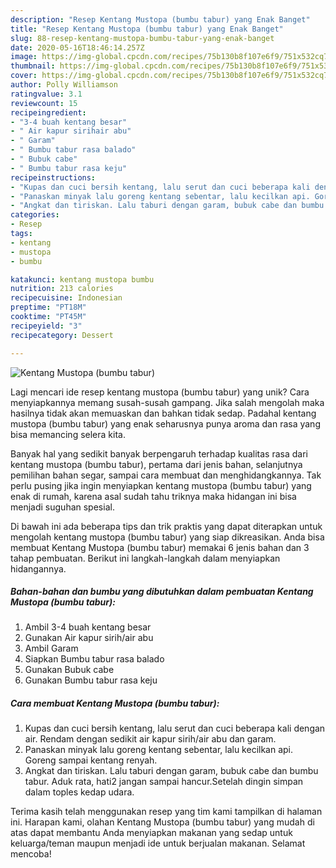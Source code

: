 ```yaml
---
description: "Resep Kentang Mustopa (bumbu tabur) yang Enak Banget"
title: "Resep Kentang Mustopa (bumbu tabur) yang Enak Banget"
slug: 88-resep-kentang-mustopa-bumbu-tabur-yang-enak-banget
date: 2020-05-16T18:46:14.257Z
image: https://img-global.cpcdn.com/recipes/75b130b8f107e6f9/751x532cq70/kentang-mustopa-bumbu-tabur-foto-resep-utama.jpg
thumbnail: https://img-global.cpcdn.com/recipes/75b130b8f107e6f9/751x532cq70/kentang-mustopa-bumbu-tabur-foto-resep-utama.jpg
cover: https://img-global.cpcdn.com/recipes/75b130b8f107e6f9/751x532cq70/kentang-mustopa-bumbu-tabur-foto-resep-utama.jpg
author: Polly Williamson
ratingvalue: 3.1
reviewcount: 15
recipeingredient:
- "3-4 buah kentang besar"
- " Air kapur sirihair abu"
- " Garam"
- " Bumbu tabur rasa balado"
- " Bubuk cabe"
- " Bumbu tabur rasa keju"
recipeinstructions:
- "Kupas dan cuci bersih kentang, lalu serut dan cuci beberapa kali dengan air. Rendam dengan sedikit air kapur sirih/air abu dan garam."
- "Panaskan minyak lalu goreng kentang sebentar, lalu kecilkan api. Goreng sampai kentang renyah."
- "Angkat dan tiriskan. Lalu taburi dengan garam, bubuk cabe dan bumbu tabur. Aduk rata, hati2 jangan sampai hancur.Setelah dingin simpan dalam toples kedap udara."
categories:
- Resep
tags:
- kentang
- mustopa
- bumbu

katakunci: kentang mustopa bumbu 
nutrition: 213 calories
recipecuisine: Indonesian
preptime: "PT18M"
cooktime: "PT45M"
recipeyield: "3"
recipecategory: Dessert

---
```



![Kentang Mustopa (bumbu tabur)](https://img-global.cpcdn.com/recipes/75b130b8f107e6f9/751x532cq70/kentang-mustopa-bumbu-tabur-foto-resep-utama.jpg)

Lagi mencari ide resep kentang mustopa (bumbu tabur) yang unik? Cara menyiapkannya memang susah-susah gampang. Jika salah mengolah maka hasilnya tidak akan memuaskan dan bahkan tidak sedap. Padahal kentang mustopa (bumbu tabur) yang enak seharusnya punya aroma dan rasa yang bisa memancing selera kita.

Banyak hal yang sedikit banyak berpengaruh terhadap kualitas rasa dari kentang mustopa (bumbu tabur), pertama dari jenis bahan, selanjutnya pemilihan bahan segar, sampai cara membuat dan menghidangkannya. Tak perlu pusing jika ingin menyiapkan kentang mustopa (bumbu tabur) yang enak di rumah, karena asal sudah tahu triknya maka hidangan ini bisa menjadi suguhan spesial.




Di bawah ini ada beberapa tips dan trik praktis yang dapat diterapkan untuk mengolah kentang mustopa (bumbu tabur) yang siap dikreasikan. Anda bisa membuat Kentang Mustopa (bumbu tabur) memakai 6 jenis bahan dan 3 tahap pembuatan. Berikut ini langkah-langkah dalam menyiapkan hidangannya.

<!--inarticleads1-->

##### Bahan-bahan dan bumbu yang dibutuhkan dalam pembuatan Kentang Mustopa (bumbu tabur):

1. Ambil 3-4 buah kentang besar
1. Gunakan  Air kapur sirih/air abu
1. Ambil  Garam
1. Siapkan  Bumbu tabur rasa balado
1. Gunakan  Bubuk cabe
1. Gunakan  Bumbu tabur rasa keju




<!--inarticleads2-->

##### Cara membuat Kentang Mustopa (bumbu tabur):

1. Kupas dan cuci bersih kentang, lalu serut dan cuci beberapa kali dengan air. Rendam dengan sedikit air kapur sirih/air abu dan garam.
1. Panaskan minyak lalu goreng kentang sebentar, lalu kecilkan api. Goreng sampai kentang renyah.
1. Angkat dan tiriskan. Lalu taburi dengan garam, bubuk cabe dan bumbu tabur. Aduk rata, hati2 jangan sampai hancur.Setelah dingin simpan dalam toples kedap udara.




Terima kasih telah menggunakan resep yang tim kami tampilkan di halaman ini. Harapan kami, olahan Kentang Mustopa (bumbu tabur) yang mudah di atas dapat membantu Anda menyiapkan makanan yang sedap untuk keluarga/teman maupun menjadi ide untuk berjualan makanan. Selamat mencoba!
